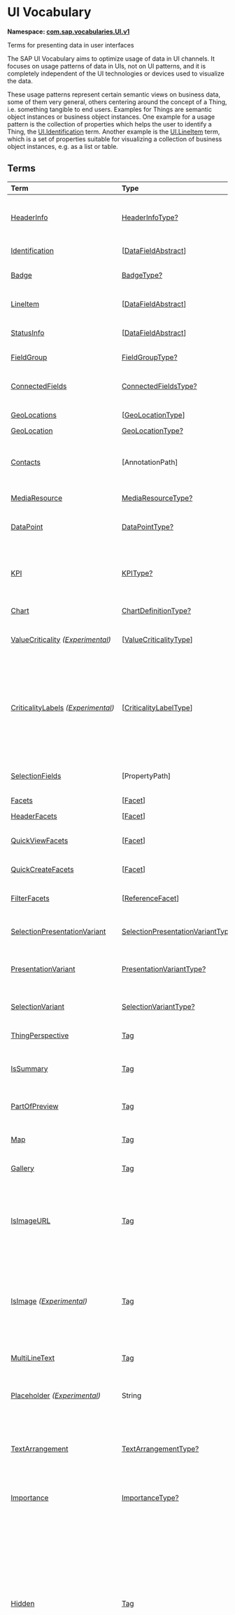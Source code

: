 # UI Vocabulary
**Namespace: [com.sap.vocabularies.UI.v1](UI.xml)**

Terms for presenting data in user interfaces

The SAP UI Vocabulary aims to optimize usage of data in UI channels.
It focuses on usage patterns of data in UIs, not on UI patterns, and it is completely independent of the
UI technologies or devices used to visualize the data.

These usage patterns represent certain semantic views on business data, some of them very general,
others centering around the concept of a Thing, i.e. something tangible to end users.
Examples for Things are semantic object instances or business object instances.
One example for a usage pattern is the collection of properties which helps the user to identify a Thing,
the [UI.Identification](#Identification) term.
Another example is the [UI.LineItem](#LineItem) term, which is a set of properties suitable for visualizing
a collection of business object instances, e.g. as a list or table.


## Terms

Term|Type|Description
:---|:---|:----------
[HeaderInfo](UI.xml#L58)|[HeaderInfoType?](#HeaderInfoType)|<a name="HeaderInfo"></a>Information for the header area of an entity representation. HeaderInfo is mandatory for main entity types of the model
[Identification](UI.xml#L105)|\[[DataFieldAbstract](#DataFieldAbstract)\]|<a name="Identification"></a>Collection of fields identifying the object
[Badge](UI.xml#L110)|[BadgeType?](#BadgeType)|<a name="Badge"></a>Information usually displayed in the form of a business card
[LineItem](UI.xml#L137)|\[[DataFieldAbstract](#DataFieldAbstract)\]|<a name="LineItem"></a>Collection of data fields for representation in a table or list
[StatusInfo](UI.xml#L142)|\[[DataFieldAbstract](#DataFieldAbstract)\]|<a name="StatusInfo"></a>Collection of data fields describing the status of an entity
[FieldGroup](UI.xml#L147)|[FieldGroupType?](#FieldGroupType)|<a name="FieldGroup"></a>Group of fields with an optional label
[ConnectedFields](UI.xml#L161)|[ConnectedFieldsType?](#ConnectedFieldsType)|<a name="ConnectedFields"></a>Group of semantically connected fields with a representation template and an optional label ([Example](UI.xml#L163))
[GeoLocations](UI.xml#L226)|\[[GeoLocationType](#GeoLocationType)\]|<a name="GeoLocations"></a>Collection of geographic locations
[GeoLocation](UI.xml#L230)|[GeoLocationType?](#GeoLocationType)|<a name="GeoLocation"></a>Geographic location
[Contacts](UI.xml#L250)|\[AnnotationPath\]|<a name="Contacts"></a>Collection of contacts<p>Each collection item MUST reference an annotation of a Communication.Contact</p>
[MediaResource](UI.xml#L261)|[MediaResourceType?](#MediaResourceType)|<a name="MediaResource"></a>Properties that describe a media resource
[DataPoint](UI.xml#L315)|[DataPointType?](#DataPointType)|<a name="DataPoint"></a>Visualization of a single point of data, typically a number; may also be textual, e.g. a status value
[KPI](UI.xml#L623)|[KPIType?](#KPIType)|<a name="KPI"></a>A Key Performance Indicator (KPI) bundles a SelectionVariant and a DataPoint, and provides details for progressive disclosure
[Chart](UI.xml#L669)|[ChartDefinitionType?](#ChartDefinitionType)|<a name="Chart"></a>Visualization of multiple data points
[ValueCriticality](UI.xml#L950) *([Experimental](Common.md#Experimental))*|\[[ValueCriticalityType](#ValueCriticalityType)\]|<a name="ValueCriticality"></a>Assign criticalities to primitive values. This information can be used for semantic coloring.
[CriticalityLabels](UI.xml#L963) *([Experimental](Common.md#Experimental))*|\[[CriticalityLabelType](#CriticalityLabelType)\]|<a name="CriticalityLabels"></a>Assign labels to criticalities. This information can be used for semantic coloring. When applied to a property, a label for a criticality must be provided, if more than one value of the annotated property has been assigned to the same criticality. There must be no more than one label per criticality.
[SelectionFields](UI.xml#L984)|\[PropertyPath\]|<a name="SelectionFields"></a>Properties that might be relevant for filtering a collection of entities of this type
[Facets](UI.xml#L992)|\[[Facet](#Facet)\]|<a name="Facets"></a>Collection of facets
[HeaderFacets](UI.xml#L996)|\[[Facet](#Facet)\]|<a name="HeaderFacets"></a>Facets for additional object header information
[QuickViewFacets](UI.xml#L1000)|\[[Facet](#Facet)\]|<a name="QuickViewFacets"></a>Facets that may be used for a quick overview of the object
[QuickCreateFacets](UI.xml#L1004)|\[[Facet](#Facet)\]|<a name="QuickCreateFacets"></a>Facets that may be used for a (quick) create of the object
[FilterFacets](UI.xml#L1008)|\[[ReferenceFacet](#ReferenceFacet)\]|<a name="FilterFacets"></a>Facets that reference UI.FieldGroup annotations to group filterable fields
[SelectionPresentationVariant](UI.xml#L1069)|[SelectionPresentationVariantType?](#SelectionPresentationVariantType)|<a name="SelectionPresentationVariant"></a>A SelectionPresentationVariant bundles a Selection Variant and a Presentation Variant
[PresentationVariant](UI.xml#L1093)|[PresentationVariantType?](#PresentationVariantType)|<a name="PresentationVariant"></a>Defines how the result of a queried collection of entities is shaped and how this result is displayed
[SelectionVariant](UI.xml#L1172)|[SelectionVariantType?](#SelectionVariantType)|<a name="SelectionVariant"></a>A SelectionVariant denotes a combination of parameters and filters to query the annotated entity set
[ThingPerspective](UI.xml#L1304)|[Tag](https://github.com/oasis-tcs/odata-vocabularies/blob/master/vocabularies/Org.OData.Core.V1.md#Tag)|<a name="ThingPerspective"></a>The annotated term is a Thing Perspective
[IsSummary](UI.xml#L1307)|[Tag](https://github.com/oasis-tcs/odata-vocabularies/blob/master/vocabularies/Org.OData.Core.V1.md#Tag)|<a name="IsSummary"></a>This Facet and all included Facets are the summary of the thing. At most one Facet of a thing can be tagged with this term
[PartOfPreview](UI.xml#L1311)|[Tag](https://github.com/oasis-tcs/odata-vocabularies/blob/master/vocabularies/Org.OData.Core.V1.md#Tag)|<a name="PartOfPreview"></a>This Facet and all included Facets are part of the Thing preview
[Map](UI.xml#L1315)|[Tag](https://github.com/oasis-tcs/odata-vocabularies/blob/master/vocabularies/Org.OData.Core.V1.md#Tag)|<a name="Map"></a>Target MUST reference a UI.GeoLocation, Communication.Address or a collection of these
[Gallery](UI.xml#L1319)|[Tag](https://github.com/oasis-tcs/odata-vocabularies/blob/master/vocabularies/Org.OData.Core.V1.md#Tag)|<a name="Gallery"></a>Target MUST reference a UI.MediaResource
[IsImageURL](UI.xml#L1324)|[Tag](https://github.com/oasis-tcs/odata-vocabularies/blob/master/vocabularies/Org.OData.Core.V1.md#Tag)|<a name="IsImageURL"></a>Properties and terms annotated with this term MUST contain a valid URL referencing an resource with a MIME type image<p>Can be annotated with:<ul><li>[IsNaturalPerson](Common.md#IsNaturalPerson)</li></ul></p>
[IsImage](UI.xml#L1334) *([Experimental](Common.md#Experimental))*|[Tag](https://github.com/oasis-tcs/odata-vocabularies/blob/master/vocabularies/Org.OData.Core.V1.md#Tag)|<a name="IsImage"></a>Properties annotated with this term MUST be a stream property annotated with a MIME type image<p>Can be annotated with:<ul><li>[IsNaturalPerson](Common.md#IsNaturalPerson)</li></ul></p>
[MultiLineText](UI.xml#L1345)|[Tag](https://github.com/oasis-tcs/odata-vocabularies/blob/master/vocabularies/Org.OData.Core.V1.md#Tag)|<a name="MultiLineText"></a>Properties annotated with this annotation should be rendered as multi-line text (e.g. text area)
[Placeholder](UI.xml#L1350) *([Experimental](Common.md#Experimental))*|String|<a name="Placeholder"></a>A short, human-readable text that gives a hint or an example to help the user with data entry
[TextArrangement](UI.xml#L1356)|[TextArrangementType?](#TextArrangementType)|<a name="TextArrangement"></a>Describes the arrangement of a code or ID value and its text<p>If used for a single property the Common.Text annotation is annotated</p>
[Importance](UI.xml#L1383)|[ImportanceType?](#ImportanceType)|<a name="Importance"></a>Expresses the importance of e.g. a DataField or an annotation
[Hidden](UI.xml#L1398)|[Tag](https://github.com/oasis-tcs/odata-vocabularies/blob/master/vocabularies/Org.OData.Core.V1.md#Tag)|<a name="Hidden"></a>Properties or facets (see UI.Facet) annotated with this term will not be rendered if the annotation evaluates to true.<p>Hidden properties usually carry technical information that is used for application control and is of no direct interest to end users. The annotation value may be an expression to dynamically hide or render the annotated feature. If a navigation property is annotated with `Hidden` true, all subsequent parts are hidden - independent of their own potential `Hidden` annotations.</p>
[CreateHidden](UI.xml#L1406)|[Tag](https://github.com/oasis-tcs/odata-vocabularies/blob/master/vocabularies/Org.OData.Core.V1.md#Tag)|<a name="CreateHidden"></a>EntitySets annotated with this term can control the visibility of the Create operation dynamically<p>The annotation value should be a path to another property from a related entity.</p>
[UpdateHidden](UI.xml#L1411)|[Tag](https://github.com/oasis-tcs/odata-vocabularies/blob/master/vocabularies/Org.OData.Core.V1.md#Tag)|<a name="UpdateHidden"></a>EntitySets annotated with this term can control the visibility of the Edit/Save operation dynamically<p>The annotation value should be a path to another property from the same or a related entity.</p>
[DeleteHidden](UI.xml#L1416)|[Tag](https://github.com/oasis-tcs/odata-vocabularies/blob/master/vocabularies/Org.OData.Core.V1.md#Tag)|<a name="DeleteHidden"></a>EntitySets annotated with this term can control the visibility of the Delete operation dynamically<p>The annotation value should be a path to another property from the same or a related entity.</p>
[HiddenFilter](UI.xml#L1421)|[Tag](https://github.com/oasis-tcs/odata-vocabularies/blob/master/vocabularies/Org.OData.Core.V1.md#Tag)|<a name="HiddenFilter"></a>Properties annotated with this term will not be rendered as filter criteria if the annotation evaluates to true.<p>Properties annotated with `HiddenFilter` are intended as parts of a `$filter` expression that cannot be directly influenced by end users. The properties will be rendered in all other places, e.g. table columns or form fields. This is in contrast to properties annotated with [Hidden](#Hidden) that are not rendered at all. If a navigation property is annotated with `HiddenFilter` true, all subsequent parts are hidden in filter - independent of their own potential `HiddenFilter` annotations.</p>
[DataFieldDefault](UI.xml#L1430)|[DataFieldAbstract?](#DataFieldAbstract)|<a name="DataFieldDefault"></a>Default representation of a property as a datafield, e.g. when the property is added as a table column or form field via personalization<p>Only concrete subtypes of [DataFieldAbstract](#DataFieldAbstract) can be used for a DataFieldDefault. For type [DataField](#DataField) and its subtypes the annotation target SHOULD be the same property that is referenced via a path expression in the `Value` of the datafield.</p>
[Criticality](UI.xml#L1605)|[CriticalityType?](#CriticalityType)|<a name="Criticality"></a>Service-calculated criticality, alternative to UI.CriticalityCalculation
[CriticalityCalculation](UI.xml#L1609)|[CriticalityCalculationType?](#CriticalityCalculationType)|<a name="CriticalityCalculation"></a>Parameters for client-calculated criticality, alternative to UI.Criticality
[Emphasized](UI.xml#L1613) *([Experimental](Common.md#Experimental))*|[Tag](https://github.com/oasis-tcs/odata-vocabularies/blob/master/vocabularies/Org.OData.Core.V1.md#Tag)|<a name="Emphasized"></a>Highlight something that is of special interest<p>The usage of a property or operation should be highlighted as it's of special interest for the end user</p>
[OrderBy](UI.xml#L1619) *([Experimental](Common.md#Experimental))*|PropertyPath?|<a name="OrderBy"></a>Sort by the referenced property instead of by the annotated property<p>Example: annotated property `SizeCode` has string values XS, S, M, L, XL, referenced property SizeOrder has numeric values -2, -1, 0, 1, 2. Numeric ordering by SizeOrder will be more understandable than lexicographic ordering by SizeCode.</p>
[ParameterDefaultValue](UI.xml#L1625) *([Experimental](Common.md#Experimental))*|PrimitiveType?|<a name="ParameterDefaultValue"></a>Define default values for action parameters<p>For unbound actions the default value can either be a constant expression, or a dynamic expression using absolute paths, e.g. singletons or function import results. Whereas for bound actions the bound entity and its properties and associated properties can be used as default values</p>
[RecommendationState](UI.xml#L1632)|[RecommendationStateType?](#RecommendationStateType)|<a name="RecommendationState"></a>Indicates whether a field contains or has a recommended value<p>Intelligent systems can help users by recommending input the user may "prefer".</p>
[RecommendationList](UI.xml#L1662)|[RecommendationListType?](#RecommendationListType)|<a name="RecommendationList"></a>Specifies how to get a list of recommended values for a property or parameter<p>Intelligent systems can help users by recommending input the user may "prefer".</p>
[ExcludeFromNavigationContext](UI.xml#L1694)|[Tag](https://github.com/oasis-tcs/odata-vocabularies/blob/master/vocabularies/Org.OData.Core.V1.md#Tag)|<a name="ExcludeFromNavigationContext"></a>The contents of this property must not be propagated to the app-to-app navigation context

## <a name="HeaderInfoType"></a>[HeaderInfoType](UI.xml#L62)


Property|Type|Description
:-------|:---|:----------
[TypeName](UI.xml#L63)|String|Name of the main entity type
[TypeNamePlural](UI.xml#L67)|String|Plural form of the name of the main entity type
[Title](UI.xml#L71)|[DataFieldAbstract?](#DataFieldAbstract)|Title, e.g. for overview pages<p>This can be a [DataField](#DataField) and any of its children, or a [DataFieldForAnnotation](#DataFieldForAnnotation) targeting [ConnectedFields](#ConnectedFields).</p>
[Description](UI.xml#L81)|[DataFieldAbstract?](#DataFieldAbstract)|Description, e.g. for overview pages<p>This can be a [DataField](#DataField) and any of its children, or a [DataFieldForAnnotation](#DataFieldForAnnotation) targeting [ConnectedFields](#ConnectedFields).</p>
[ImageUrl](UI.xml#L91)|URL?|Image URL for an instance of the entity type. If the property ImageUrl has a valid value, it can be used for the visualization of the instance. If it is not available or not valid the property TypeImageUrl can be used instead.
[TypeImageUrl](UI.xml#L95)|URL?|Image URL for the entity type
[Initials](UI.xml#L99) *([Experimental](Common.md#Experimental))*|String?|Latin letters to be used in case no ImageUrl or TypeImageUrl is present

## <a name="BadgeType"></a>[BadgeType](UI.xml#L114)


Property|Type|Description
:-------|:---|:----------
[HeadLine](UI.xml#L115)|[DataField](#DataField)|Headline
[Title](UI.xml#L118)|[DataField](#DataField)|Title
[ImageUrl](UI.xml#L121)|URL?|Image URL for an instance of the entity type. If the property ImageUrl has a valid value, it can be used for the visualization of the instance. If it is not available or not valid the property TypeImageUrl can be used instead.
[TypeImageUrl](UI.xml#L125)|URL?|Image URL for the entity type
[MainInfo](UI.xml#L129)|[DataField?](#DataField)|Main information on the business card
[SecondaryInfo](UI.xml#L132)|[DataField?](#DataField)|Additional information on the business card

## <a name="FieldGroupType"></a>[FieldGroupType](UI.xml#L151)


Property|Type|Description
:-------|:---|:----------
[Label](UI.xml#L152)|String?|Label for the field group
[Data](UI.xml#L156)|\[[DataFieldAbstract](#DataFieldAbstract)\]|Collection of data fields

## <a name="ConnectedFieldsType"></a>[ConnectedFieldsType](UI.xml#L188)
Group of semantically connected fields with a representation template and an optional label

Property|Type|Description
:-------|:---|:----------
[Label](UI.xml#L190)|String?|Label for the connected fields
[Template](UI.xml#L194)|String|Template for representing the connected fields<p>Template variables are identifiers enclosed in curly braces, e.g. `{MaterialName} - {MaterialClassName}`. The `Data` collection assigns values to the template variables.</p>
[Data](UI.xml#L199)|[Dictionary](https://github.com/oasis-tcs/odata-vocabularies/blob/master/vocabularies/Org.OData.Core.V1.md#Dictionary)|Dictionary of template variables<p>Each template variable used in `Template` must be assigned a value here. The value must be of type [DataFieldAbstract](#DataFieldAbstract)</p>

## <a name="GeoLocationType"></a>[GeoLocationType](UI.xml#L234)
Properties that define a geographic location

Property|Type|Description
:-------|:---|:----------
[Latitude](UI.xml#L236)|Double?|Geographic latitude
[Longitude](UI.xml#L239)|Double?|Geographic longitude
[Location](UI.xml#L242)|GeographyPoint?|A point in a round-earth coordinate system
[Address](UI.xml#L245)|[AddressType?](Communication.md#AddressType)|vCard-style address

## <a name="MediaResourceType"></a>[MediaResourceType](UI.xml#L265)


Property|Type|Description
:-------|:---|:----------
[Url](UI.xml#L266)|URL|URL of media resource
[ContentType](UI.xml#L270)|MediaType?|Content type, such as application/pdf, video/x-flv, image/jpeg
[ByteSize](UI.xml#L274)|Int64?|Resource size in bytes
[ChangedAt](UI.xml#L277)|DateTimeOffset?|Date of last change
[Thumbnail](UI.xml#L280)|[ImageType?](#ImageType)|Thumbnail image
[Title](UI.xml#L283)|[DataField](#DataField)|Resource title
[Description](UI.xml#L286)|[DataField?](#DataField)|Resource description

## <a name="ImageType"></a>[ImageType](UI.xml#L290)


Property|Type|Description
:-------|:---|:----------
[Url](UI.xml#L291)|URL|URL of image
[Width](UI.xml#L295)|String?|Width of image
[Height](UI.xml#L298)|String?|Height of image

## <a name="DataPointType"></a>[DataPointType](UI.xml#L319)


Property|Type|Description
:-------|:---|:----------
[Title](UI.xml#L320)|String?|Title of the data point
[Description](UI.xml#L324)|String?|Short description
[LongDescription](UI.xml#L328)|String?|Full description
[Value](UI.xml#L332)|PrimitiveType|Numeric value<p>The value is typically provided via a `Path` construct. The path MUST lead to a direct property of the same entity type or a property of a complex property (recursively) of that entity type, navigation segments are not allowed.<br/>It could be annotated with either `UoM.ISOCurrency` or `UoM.Unit`. Percentage values are annotated with `UoM.Unit = '%'`. A renderer should take an optional `Common.Text` annotation into consideration.</p>
[TargetValue](UI.xml#L344)|PrimitiveType?|Target value
[ForecastValue](UI.xml#L347)|PrimitiveType?|Forecast value
[MinimumValue](UI.xml#L350)|Decimal?|Minimum value (for output rendering)
[MaximumValue](UI.xml#L353)|Decimal?|Maximum value (for output rendering)
[ValueFormat](UI.xml#L356)|[NumberFormat?](#NumberFormat)|Number format
[Visualization](UI.xml#L359)|[VisualizationType?](#VisualizationType)|Preferred visualization
[SampleSize](UI.xml#L362)|PrimitiveType?|Sample size used for the determination of the data point; should contain just integer value as Edm.Byte, Edm.SByte, Edm.Intxx, and Edm.Decimal with scale 0.
[ReferencePeriod](UI.xml#L369)|[ReferencePeriod?](#ReferencePeriod)|Reference period
[Criticality](UI.xml#L372)|[CriticalityType?](#CriticalityType)|Service-calculated criticality, alternative to CriticalityCalculation
[CriticalityLabels](UI.xml#L375)|AnnotationPath?|Custom labels for the criticality legend. Annotation path MUST end in UI.CriticalityLabels
[CriticalityRepresentation](UI.xml#L383) *([Experimental](Common.md#Experimental))*|[CriticalityRepresentationType?](#CriticalityRepresentationType)|Decides if criticality is visualized in addition by means of an icon
[CriticalityCalculation](UI.xml#L387)|[CriticalityCalculationType?](#CriticalityCalculationType)|Parameters for client-calculated criticality, alternative to Criticality
[Trend](UI.xml#L390)|[TrendType?](#TrendType)|Service-calculated trend, alternative to TrendCalculation
[TrendCalculation](UI.xml#L393)|[TrendCalculationType?](#TrendCalculationType)|Parameters for client-calculated trend, alternative to Trend
[Responsible](UI.xml#L396)|[ContactType?](Communication.md#ContactType)|Contact person

## <a name="NumberFormat"></a>[NumberFormat](UI.xml#L401)
Describes how to visualise a number

Property|Type|Description
:-------|:---|:----------
[ScaleFactor](UI.xml#L403)|Decimal?|Display value in *ScaleFactor* units, e.g. 1000 for k (kilo), 1e6 for M (Mega)
[NumberOfFractionalDigits](UI.xml#L406)|Byte?|Number of fractional digits of the scaled value to be visualized

## <a name="VisualizationType"></a>[VisualizationType](UI.xml#L411)


Member|Value|Description
:-----|----:|:----------
[Number](UI.xml#L412)|0|Visualize as a number
[BulletChart](UI.xml#L415)|1|Visualize as bullet chart - requires TargetValue
[Progress](UI.xml#L418)|2|Visualize as progress indicator - requires TargetValue
[Rating](UI.xml#L421)|3|Visualize as partially or completely filled stars/hearts/... - requires TargetValue
[Donut](UI.xml#L424)|4|Visualize as donut, optionally with missing segment - requires TargetValue
[DeltaBulletChart](UI.xml#L427)|5|Visualize as delta bullet chart - requires TargetValue

## <a name="ReferencePeriod"></a>[ReferencePeriod](UI.xml#L432)
Reference period

Property|Type|Description
:-------|:---|:----------
[Description](UI.xml#L434)|String?|Short description of the reference period
[Start](UI.xml#L438)|DateTimeOffset?|Start of the reference period
[End](UI.xml#L441)|DateTimeOffset?|End of the reference period

## <a name="CriticalityType"></a>[CriticalityType](UI.xml#L446)
Criticality of a value or status, represented e.g. via semantic colors (https://experience.sap.com/fiori-design-web/foundation/colors/#semantic-colors)

Member|Value|Description
:-----|----:|:----------
[VeryNegative](UI.xml#L448) *([Experimental](Common.md#Experimental))*|-1|Very negative / dark-red status - risk - out of stock - late
[Neutral](UI.xml#L452)|0|Neutral / grey status - inactive - open - in progress
[Negative](UI.xml#L455)|1|Negative / red status - attention - overload - alert
[Critical](UI.xml#L458)|2|Critical / orange status - warning
[Positive](UI.xml#L461)|3|Positive / green status - completed - available - on track - acceptable
[VeryPositive](UI.xml#L464) *([Experimental](Common.md#Experimental))*|4|Very positive - above max stock - excess
[Information](UI.xml#L468) *([Experimental](Common.md#Experimental))*|5|Information - noticable - informative

## <a name="CriticalityCalculationType"></a>[CriticalityCalculationType](UI.xml#L474): [CriticalityThresholdsType](#CriticalityThresholdsType)
Describes how to calculate the criticality of a value depending on the improvement direction


The calculation is done by comparing a value to the threshold values relevant for the specified improvement direction.

The value to be compared is
  - Value - if ReferenceValue is not specified
  - Value sub ReferenceValue – if ReferenceValue is specified and IsRelativeDifference is not specified or specified as false
  - (Value sub ReferenceValue) divBy ReferenceValue – if ReferenceValue is specified and IsRelativeDifference is specified as true

For improvement direction `Target`, the criticality is calculated using both low and high threshold values. It will be
  - Positive if the value is greater than or equal to AcceptanceRangeLowValue and lower than or equal to AcceptanceRangeHighValue
  - Neutral if the value is greater than or equal to ToleranceRangeLowValue and lower than AcceptanceRangeLowValue OR greater than AcceptanceRangeHighValue and lower than or equal to ToleranceRangeHighValue
  - Critical if the value is greater than or equal to DeviationRangeLowValue and lower than ToleranceRangeLowValue OR greater than ToleranceRangeHighValue  and lower than or equal to DeviationRangeHighValue
  - Negative if the value is lower than DeviationRangeLowValue or greater than DeviationRangeHighValue

For improvement direction `Minimize`, the criticality is calculated using the high threshold values. It is
  - Positive if the value is lower than or equal to AcceptanceRangeHighValue
  - Neutral if the value is  greater than AcceptanceRangeHighValue and lower than or equal to ToleranceRangeHighValue
  - Critical if the value is greater than ToleranceRangeHighValue and lower than or equal to DeviationRangeHighValue
  - Negative if the value is greater than DeviationRangeHighValue

For improvement direction `Maximize`, the criticality is calculated using the low threshold values. It is
  - Positive if the value is greater than or equal to AcceptanceRangeLowValue
  - Neutral if the value is less than AcceptanceRangeLowValue and greater than or equal to ToleranceRangeLowValue
  - Critical if the value is lower than ToleranceRangeLowValue and greater than or equal to DeviationRangeLowValue
  - Negative if the value is lower than DeviationRangeLowValue

Thresholds are optional. For unassigned values, defaults are determined in this order:
  - For DeviationRange, an omitted LowValue translates into the smallest possible number (-INF), an omitted HighValue translates into the largest possible number (+INF)
  - For ToleranceRange, an omitted LowValue will be initialized with DeviationRangeLowValue, an omitted HighValue will be initialized with DeviationRangeHighValue
  - For AcceptanceRange, an omitted LowValue will be initialized with ToleranceRangeLowValue, an omitted HighValue will be initialized with ToleranceRangeHighValue
          

Property|Type|Description
:-------|:---|:----------
[*AcceptanceRangeLowValue*](UI.xml#L529)|PrimitiveType?|Lowest value that is considered positive
[*AcceptanceRangeHighValue*](UI.xml#L532)|PrimitiveType?|Highest value that is considered positive
[*ToleranceRangeLowValue*](UI.xml#L535)|PrimitiveType?|Lowest value that is considered neutral
[*ToleranceRangeHighValue*](UI.xml#L538)|PrimitiveType?|Highest value that is considered neutral
[*DeviationRangeLowValue*](UI.xml#L541)|PrimitiveType?|Lowest value that is considered critical
[*DeviationRangeHighValue*](UI.xml#L544)|PrimitiveType?|Highest value that is considered critical
[ReferenceValue](UI.xml#L509) *([Experimental](Common.md#Experimental))*|PrimitiveType?|Reference value for the calculation, e.g. number of sales for the last year
[IsRelativeDifference](UI.xml#L513) *([Experimental](Common.md#Experimental))*|Boolean|Calculate with a relative difference
[ImprovementDirection](UI.xml#L517)|[ImprovementDirectionType](#ImprovementDirectionType)|Describes in which direction the value improves
[ConstantThresholds](UI.xml#L520) *([Experimental](Common.md#Experimental))*|\[[LevelThresholdsType](#LevelThresholdsType)\]|List of thresholds depending on the aggregation level as a set of constant values<p>Constant thresholds shall only be used in order to refine constant values given for the data point overall (aggregation level with empty collection of property paths), but not if the thresholds are based on other measure elements.</p>

## <a name="CriticalityThresholdsType"></a>[CriticalityThresholdsType](UI.xml#L527)
Thresholds for calculating the criticality of a value

**Derived Types:**
- [CriticalityCalculationType](#CriticalityCalculationType)
- [LevelThresholdsType](#LevelThresholdsType)

Property|Type|Description
:-------|:---|:----------
[AcceptanceRangeLowValue](UI.xml#L529)|PrimitiveType?|Lowest value that is considered positive
[AcceptanceRangeHighValue](UI.xml#L532)|PrimitiveType?|Highest value that is considered positive
[ToleranceRangeLowValue](UI.xml#L535)|PrimitiveType?|Lowest value that is considered neutral
[ToleranceRangeHighValue](UI.xml#L538)|PrimitiveType?|Highest value that is considered neutral
[DeviationRangeLowValue](UI.xml#L541)|PrimitiveType?|Lowest value that is considered critical
[DeviationRangeHighValue](UI.xml#L544)|PrimitiveType?|Highest value that is considered critical

## <a name="ImprovementDirectionType"></a>[ImprovementDirectionType](UI.xml#L549)
Describes which direction of a value change is seen as an improvement

Member|Value|Description
:-----|----:|:----------
[Minimize](UI.xml#L551)|1|Lower is better
[Target](UI.xml#L554)|2|Closer to the target is better
[Maximize](UI.xml#L557)|3|Higher is better

## <a name="LevelThresholdsType"></a>[LevelThresholdsType](UI.xml#L562): [CriticalityThresholdsType](#CriticalityThresholdsType) *([Experimental](Common.md#Experimental))*
Thresholds for an aggregation level

Property|Type|Description
:-------|:---|:----------
[*AcceptanceRangeLowValue*](UI.xml#L529)|PrimitiveType?|Lowest value that is considered positive
[*AcceptanceRangeHighValue*](UI.xml#L532)|PrimitiveType?|Highest value that is considered positive
[*ToleranceRangeLowValue*](UI.xml#L535)|PrimitiveType?|Lowest value that is considered neutral
[*ToleranceRangeHighValue*](UI.xml#L538)|PrimitiveType?|Highest value that is considered neutral
[*DeviationRangeLowValue*](UI.xml#L541)|PrimitiveType?|Lowest value that is considered critical
[*DeviationRangeHighValue*](UI.xml#L544)|PrimitiveType?|Highest value that is considered critical
[AggregationLevel](UI.xml#L565)|\[PropertyPath\]|An unordered tuple of dimensions, i.e. properties which are intended to be used for grouping in aggregating requests. In analytical UIs, e.g. an analytical chart, the aggregation level typically corresponds to the visible dimensions.

## <a name="TrendType"></a>[TrendType](UI.xml#L570)
The trend of a value

Member|Value|Description
:-----|----:|:----------
[StrongUp](UI.xml#L572)|1|Value grows strongly
[Up](UI.xml#L575)|2|Value grows
[Sideways](UI.xml#L578)|3|Value does not significantly grow or shrink
[Down](UI.xml#L581)|4|Value shrinks
[StrongDown](UI.xml#L584)|5|Value shrinks strongly

## <a name="TrendCalculationType"></a>[TrendCalculationType](UI.xml#L589)
Describes how to calculate the trend of a value


By default, the calculation is done by comparing the difference between Value and ReferenceValue to the threshold values.
If IsRelativeDifference is set, the difference of Value and ReferenceValue is divided by ReferenceValue and the relative difference is compared.

The trend is
  - StrongUp if the difference is greater than or equal to StrongUpDifference
  - Up if the difference is less than StrongUpDifference and greater than or equal to UpDifference
  - Sideways if the difference  is less than UpDifference and greater than DownDifference
  - Down if the difference is greater than StrongDownDifference and lower than or equal to DownDifference
  - StrongDown if the difference is lower than or equal to StrongDownDifference

Property|Type|Description
:-------|:---|:----------
[ReferenceValue](UI.xml#L603)|PrimitiveType|Reference value for the calculation, e.g. number of sales for the last year
[IsRelativeDifference](UI.xml#L606)|Boolean|Calculate with a relative difference
[UpDifference](UI.xml#L609)|Decimal|Threshold for Up
[StrongUpDifference](UI.xml#L612)|Decimal|Threshold for StrongUp
[DownDifference](UI.xml#L615)|Decimal|Threshold for Down
[StrongDownDifference](UI.xml#L618)|Decimal|Threshold for StrongDown

## <a name="KPIType"></a>[KPIType](UI.xml#L629)


Property|Type|Description
:-------|:---|:----------
[ID](UI.xml#L630)|String?|Optional identifier to reference this instance from an external context
[ShortDescription](UI.xml#L635) *([Experimental](Common.md#Experimental))*|String?|Very short description
[SelectionVariant](UI.xml#L640)|[SelectionVariantType](#SelectionVariantType)|Selection variant, either specified inline or referencing another annotation via Path
[DataPoint](UI.xml#L643)|[DataPointType](#DataPointType)|Data point, either specified inline or referencing another annotation via Path
[AdditionalDataPoints](UI.xml#L646)|\[[DataPointType](#DataPointType)\]|Additional data points, either specified inline or referencing another annotation via Path<p>Additional data points are typically related to the main data point and provide complementing information or could be used for comparisons</p>
[Detail](UI.xml#L650)|[KPIDetailType?](#KPIDetailType)|Contains information about KPI details, especially drill-down presentations

## <a name="KPIDetailType"></a>[KPIDetailType](UI.xml#L654)


Property|Type|Description
:-------|:---|:----------
[DefaultPresentationVariant](UI.xml#L655)|[PresentationVariantType?](#PresentationVariantType)|Presentation variant, either specified inline or referencing another annotation via Path
[AlternativePresentationVariants](UI.xml#L658)|\[[PresentationVariantType](#PresentationVariantType)\]|A list of alternative presentation variants, either specified inline or referencing another annotation via Path
[SemanticObject](UI.xml#L661)|String?|Name of the Semantic Object. If not specified, use Semantic Object annotated at the property referenced in KPI/DataPoint/Value
[Action](UI.xml#L664)|String?|Name of the Action on the Semantic Object. If not specified, let user choose which of the available actions to trigger.

## <a name="ChartDefinitionType"></a>[ChartDefinitionType](UI.xml#L673)


Property|Type|Description
:-------|:---|:----------
[Title](UI.xml#L674)|String?|Title of the chart
[Description](UI.xml#L678)|String?|Short description
[ChartType](UI.xml#L682)|[ChartType](#ChartType)|Chart type
[AxisScaling](UI.xml#L685)|[ChartAxisScalingType?](#ChartAxisScalingType)|Describes the scale of the chart value axes
[DataPoint](UI.xml#L688)|\[[ChartDataPointValue](#ChartDataPointValue)\]|An ordered collection of values that a chart uses to represent an instance of this entity type as one data point<p>For example, a data point consisting of five values may appear as one circle in a bubble chart, with the five values respectively determining the x and y coordinates of its center, its radius, color and texture.</p>
[Measures](UI.xml#L695) *(Deprecated)*|\[PropertyPath\]|Deprecated in favor of `UI.ChartDefinitionType/DataPoint`. For compatibility, the deprecated value can be computed (in Javascript) as `ChartDefinitionType.Measures = ChartDefinitionType.DataPoint.filter(dp => dp.Measure).map(dp => ({$PropertyPath: dp.Value.$Path}))`
[MeasureAttributes](UI.xml#L708) *(Deprecated)*|\[[ChartMeasureAttributeType](#ChartMeasureAttributeType)\]|Deprecated in favor of `UI.ChartDefinitionType/DataPoint`. For compatibility, the deprecated value can be computed (in Javascript) as `ChartDefinitionType.MeasureAttributes = ChartDefinitionType.DataPoint.filter(dp => dp.Measure).map(dp => Object.assign({Measure: {$PropertyPath: dp.Value.$Path}}, dp.Measure))`
[Dimensions](UI.xml#L723) *(Deprecated)*|\[PropertyPath\]|Deprecated in favor of `UI.ChartDefinitionType/DataPoint`. For compatibility, the deprecated value can be computed (in Javascript) as `ChartDefinitionType.Dimensions = ChartDefinitionType.DataPoint.filter(dp => dp.Dimension).map(dp => ({$PropertyPath: dp.Value.$Path}))`
[DimensionAttributes](UI.xml#L736) *(Deprecated)*|\[[ChartDimensionAttributeType](#ChartDimensionAttributeType)\]|Deprecated in favor of `UI.ChartDefinitionType/DataPoint`. For compatibility, the deprecated value can be computed (in Javascript) as `ChartDefinitionType.DimensionAttributes = ChartDefinitionType.DataPoint.filter(dp => dp.Dimension).map(dp => Object.assign({Dimension: {$PropertyPath: dp.Value.$Path}}, dp.Dimension))`
[Actions](UI.xml#L751)|\[[DataFieldForActionAbstract](#DataFieldForActionAbstract)\]|Available actions

## <a name="ChartType"></a>[ChartType](UI.xml#L756)


Member|Value|Description
:-----|----:|:----------
[Column](UI.xml#L757)|0|
[ColumnStacked](UI.xml#L758)|1|
[ColumnDual](UI.xml#L759)|2|
[ColumnStackedDual](UI.xml#L760)|3|
[ColumnStacked100](UI.xml#L761)|4|
[ColumnStackedDual100](UI.xml#L762)|5|
[Bar](UI.xml#L763)|6|
[BarStacked](UI.xml#L764)|7|
[BarDual](UI.xml#L765)|8|
[BarStackedDual](UI.xml#L766)|9|
[BarStacked100](UI.xml#L767)|10|
[BarStackedDual100](UI.xml#L768)|11|
[Area](UI.xml#L769)|12|
[AreaStacked](UI.xml#L770)|13|
[AreaStacked100](UI.xml#L771)|14|
[HorizontalArea](UI.xml#L772)|15|
[HorizontalAreaStacked](UI.xml#L773)|16|
[HorizontalAreaStacked100](UI.xml#L774)|17|
[Line](UI.xml#L775)|18|
[LineDual](UI.xml#L776)|19|
[Combination](UI.xml#L777)|20|
[CombinationStacked](UI.xml#L778)|21|
[CombinationDual](UI.xml#L779)|22|
[CombinationStackedDual](UI.xml#L780)|23|
[HorizontalCombinationStacked](UI.xml#L781)|24|
[Pie](UI.xml#L782)|25|
[Donut](UI.xml#L783)|26|
[Scatter](UI.xml#L784)|27|
[Bubble](UI.xml#L785)|28|
[Radar](UI.xml#L786)|29|
[HeatMap](UI.xml#L787)|30|
[TreeMap](UI.xml#L788)|31|
[Waterfall](UI.xml#L789)|32|
[Bullet](UI.xml#L790)|33|
[VerticalBullet](UI.xml#L791)|34|
[HorizontalWaterfall](UI.xml#L792)|35|
[HorizontalCombinationDual](UI.xml#L793)|36|
[HorizontalCombinationStackedDual](UI.xml#L794)|37|
[Donut100](UI.xml#L795) *([Experimental](Common.md#Experimental))*|38|

## <a name="ChartAxisScalingType"></a>[ChartAxisScalingType](UI.xml#L801)


Property|Type|Description
:-------|:---|:----------
[ScaleBehavior](UI.xml#L802)|[ChartAxisScaleBehaviorType](#ChartAxisScaleBehaviorType)|Scale is fixed or adapts automatically to rendered values
[AutoScaleBehavior](UI.xml#L805)|[ChartAxisAutoScaleBehaviorType?](#ChartAxisAutoScaleBehaviorType)|Settings for automatic scaling
[FixedScaleMultipleStackedMeasuresBoundaryValues](UI.xml#L808)|[FixedScaleMultipleStackedMeasuresBoundaryValuesType?](#FixedScaleMultipleStackedMeasuresBoundaryValuesType)|Boundary values for fixed scaling of a stacking chart type with multiple measures

## <a name="ChartAxisScaleBehaviorType"></a>[ChartAxisScaleBehaviorType](UI.xml#L813)


Member|Value|Description
:-----|----:|:----------
[AutoScale](UI.xml#L814)|0|Value axes scale automatically
[FixedScale](UI.xml#L817)|1|Fixed minimum and maximum values are applied, which are derived from the @UI.MeasureAttributes.DataPoint/MinimumValue and .../MaximumValue annotation by default. For stacking chart types with multiple measures, they are taken from ChartAxisScalingType/FixedScaleMultipleStackedMeasuresBoundaryValues.

## <a name="ChartAxisAutoScaleBehaviorType"></a>[ChartAxisAutoScaleBehaviorType](UI.xml#L826)


Property|Type|Description
:-------|:---|:----------
[ZeroAlwaysVisible](UI.xml#L827)|Boolean|Forces the value axis to always display the zero value
[DataScope](UI.xml#L830)|[ChartAxisAutoScaleDataScopeType](#ChartAxisAutoScaleDataScopeType)|Determines the automatic scaling

## <a name="ChartAxisAutoScaleDataScopeType"></a>[ChartAxisAutoScaleDataScopeType](UI.xml#L835)


Member|Value|Description
:-----|----:|:----------
[DataSet](UI.xml#L836)|0|Minimum and maximum axes values are determined from the entire data set
[VisibleData](UI.xml#L839)|1|Minimum and maximum axes values are determined from the currently visible data. Scrolling will change the scale.

## <a name="FixedScaleMultipleStackedMeasuresBoundaryValuesType"></a>[FixedScaleMultipleStackedMeasuresBoundaryValuesType](UI.xml#L844)


Property|Type|Description
:-------|:---|:----------
[MinimumValue](UI.xml#L845)|Decimal|Minimum value on value axes
[MaximumValue](UI.xml#L848)|Decimal|Maximum value on value axes

## <a name="ChartDataPointValue"></a>[ChartDataPointValue](UI.xml#L853)


Property|Type|Description
:-------|:---|:----------
[Value](UI.xml#L854)|PrimitiveType?|
[Dimension](UI.xml#L855)|[ChartDimensionAttributeType?](#ChartDimensionAttributeType)|Additional attributes for a value that specifies a dimension<p>A dimension is a non-numeric value that can, e.g., be represented by the texture or the label of a circle in a bubble chart.<br/> [`Dimension/Dimension`](#ChartDimensionAttributeType) is ignored. This property is null if the value does not specify a dimension.</p>
[Measure](UI.xml#L864)|[ChartMeasureAttributeType?](#ChartMeasureAttributeType)|Additional attributes for a value that specifies a measure<p>A measure is a numeric value that can, e.g., be represented as the radius of a circle in a bubble chart.<br/> [`Measure/Measure`](#ChartMeasureAttributeType) is ignored. This property is null if the value does not specify a measure.</p>

## <a name="ChartDimensionAttributeType"></a>[ChartDimensionAttributeType](UI.xml#L875)


Property|Type|Description
:-------|:---|:----------
[Dimension](UI.xml#L876) *(Deprecated)*|PropertyPath?|Ignored by [`UI.ChartDataPointValue/Dimension`](#ChartDataPointValue)
[Role](UI.xml#L886)|[ChartDimensionRoleType?](#ChartDimensionRoleType)|
[HierarchyLevel](UI.xml#L887) *([Experimental](Common.md#Experimental))*|Int32?|For a dimension with a hierarchy, members are selected from this level. The root node of the hierarchy is at level 0.
[ValuesForSequentialColorLevels](UI.xml#L891) *([Experimental](Common.md#Experimental))*|\[String\]|All values in this collection should be assigned to levels of the same color.
[EmphasizedValues](UI.xml#L895) *([Experimental](Common.md#Experimental))*|\[String\]|All values in this collection should be emphasized.
[EmphasisLabels](UI.xml#L899) *([Experimental](Common.md#Experimental))*|[EmphasisLabelType?](#EmphasisLabelType)|Assign a label to values with an emphasized representation. This is required, if more than one emphasized value has been specified.

## <a name="ChartMeasureAttributeType"></a>[ChartMeasureAttributeType](UI.xml#L905)


Property|Type|Description
:-------|:---|:----------
[Measure](UI.xml#L906) *(Deprecated)*|PropertyPath?|Ignored by [`UI.ChartDataPointValue/Measure`](#ChartDataPointValue)
[Role](UI.xml#L916)|[ChartMeasureRoleType?](#ChartMeasureRoleType)|
[DataPoint](UI.xml#L917)|AnnotationPath?|Annotation path MUST end in @UI.DataPoint and the data point's Value MUST be the same property as in Measure
[UseSequentialColorLevels](UI.xml#L925) *([Experimental](Common.md#Experimental))*|Boolean|All measures for which this setting is true should be assigned to levels of the same color.

## <a name="ChartDimensionRoleType"></a>[ChartDimensionRoleType](UI.xml#L931)


Member|Value|Description
:-----|----:|:----------
[Category](UI.xml#L932)|0|
[Series](UI.xml#L933)|1|
[Category2](UI.xml#L934)|2|

## <a name="ChartMeasureRoleType"></a>[ChartMeasureRoleType](UI.xml#L937)


Member|Value|Description
:-----|----:|:----------
[Axis1](UI.xml#L938)|0|
[Axis2](UI.xml#L939)|1|
[Axis3](UI.xml#L940)|2|

## <a name="EmphasisLabelType"></a>[EmphasisLabelType](UI.xml#L943) *([Experimental](Common.md#Experimental))*
Assigns a label to the set of emphasized values and optionally also for non-emphasized values. This information can be used for semantic coloring.

Property|Type|Description
:-------|:---|:----------
[EmphasizedValuesLabel](UI.xml#L946)|String|
[NonEmphasizedValuesLabel](UI.xml#L947)|String?|

## <a name="ValueCriticalityType"></a>[ValueCriticalityType](UI.xml#L954) *([Experimental](Common.md#Experimental))*
Assigns a fixed criticality to a primitive value. This information can be used for semantic coloring.

Property|Type|Description
:-------|:---|:----------
[Value](UI.xml#L957)|PrimitiveType?|MUST be a fixed value of primitive type
[Criticality](UI.xml#L960)|[CriticalityType?](#CriticalityType)|

## <a name="CriticalityLabelType"></a>[CriticalityLabelType](UI.xml#L974) *([Experimental](Common.md#Experimental))*
Assigns a label to a criticality. This information can be used for semantic coloring.

Property|Type|Description
:-------|:---|:----------
[Criticality](UI.xml#L977)|[CriticalityType](#CriticalityType)|
[Label](UI.xml#L978)|String|Criticality label

## <a name="Facet"></a>[*Facet*](UI.xml#L1012)
Abstract base type for facets

**Derived Types:**
- [CollectionFacet](#CollectionFacet)
- [ReferenceFacet](#ReferenceFacet)
- [ReferenceURLFacet](#ReferenceURLFacet)

Property|Type|Description
:-------|:---|:----------
[Label](UI.xml#L1014)|String?|Facet label
[ID](UI.xml#L1018)|String?|Unique identifier of a facet. ID should be stable, as long as the perceived semantics of the facet is unchanged.

## <a name="CollectionFacet"></a>[CollectionFacet](UI.xml#L1022): [Facet](#Facet)
Collection of facets

Property|Type|Description
:-------|:---|:----------
[*Label*](UI.xml#L1014)|String?|Facet label
[*ID*](UI.xml#L1018)|String?|Unique identifier of a facet. ID should be stable, as long as the perceived semantics of the facet is unchanged.
[Facets](UI.xml#L1024)|\[[Facet](#Facet)\]|Nested facets. An empty collection may be used as a placeholder for content added via extension points.

## <a name="ReferenceFacet"></a>[ReferenceFacet](UI.xml#L1028): [Facet](#Facet)
Facet that refers to a thing perspective, e.g. LineItem

Property|Type|Description
:-------|:---|:----------
[*Label*](UI.xml#L1014)|String?|Facet label
[*ID*](UI.xml#L1018)|String?|Unique identifier of a facet. ID should be stable, as long as the perceived semantics of the facet is unchanged.
[Target](UI.xml#L1030)|AnnotationPath|Referenced information: Communication.Contact, Communication.Address, or a term that is tagged with UI.ThingPerspective, e.g. UI.StatusInfo, UI.LineItem, UI.Identification, UI.FieldGroup, UI.Badge

## <a name="ReferenceURLFacet"></a>[ReferenceURLFacet](UI.xml#L1056): [Facet](#Facet)
Facet that refers to a URL

Property|Type|Description
:-------|:---|:----------
[*Label*](UI.xml#L1014)|String?|Facet label
[*ID*](UI.xml#L1018)|String?|Unique identifier of a facet. ID should be stable, as long as the perceived semantics of the facet is unchanged.
[Url](UI.xml#L1058)|URL|URL of referenced information
[UrlContentType](UI.xml#L1062)|MediaType?|Media type of referenced information

## <a name="SelectionPresentationVariantType"></a>[SelectionPresentationVariantType](UI.xml#L1075)


Property|Type|Description
:-------|:---|:----------
[ID](UI.xml#L1076)|String?|Optional identifier to reference this variant from an external context
[Text](UI.xml#L1081)|String?|Name of the bundling variant
[SelectionVariant](UI.xml#L1085)|[SelectionVariantType](#SelectionVariantType)|Selection variant, either specified inline or referencing another annotation via Path
[PresentationVariant](UI.xml#L1088)|[PresentationVariantType](#PresentationVariantType)|Presentation variant, either specified inline or referencing another annotation via Path

## <a name="PresentationVariantType"></a>[PresentationVariantType](UI.xml#L1099)


Property|Type|Description
:-------|:---|:----------
[ID](UI.xml#L1100)|String?|Optional identifier to reference this variant from an external context
[Text](UI.xml#L1103)|String?|Name of the presentation variant
[MaxItems](UI.xml#L1107)|Int32?|Maximum number of items that should be included in the result
[SortOrder](UI.xml#L1110)|\[[SortOrderType](Common.md#SortOrderType)\]|Collection can be provided inline or as a reference to a Common.SortOrder annotation via Path
[GroupBy](UI.xml#L1113)|\[PropertyPath\]|Sequence of groupable properties p1, p2, ... defining how the result is composed of instances representing groups, one for each combination of value properties in the queried collection. The sequence specifies a certain level of aggregation for the queried collection, and every group instance will provide aggregated values for properties that are aggregatable. Moreover, the series of sub-sequences (p1), (p1, p2), ... forms a leveled hierarchy, which may become relevant in combination with `InitialExpansionLevel`.
[TotalBy](UI.xml#L1122)|\[PropertyPath\]|Sub-sequence q1, q2, ... of properties p1, p2, ... specified in GroupBy. With this, additional levels of aggregation are requested in addition to the most granular level defined by GroupBy: Every element in the series of sub-sequences (q1), (q1, q2), ... introduces an additional aggregation level included in the result.
[Total](UI.xml#L1129)|\[PropertyPath\]|Aggregatable properties for which aggregated values should be provided for the additional aggregation levels specified in TotalBy.
[IncludeGrandTotal](UI.xml#L1134)|Boolean|Result should include a grand total for the properties specified in Total
[InitialExpansionLevel](UI.xml#L1137)|Int32|Level up to which the hierarchy defined for the queried collection should be expanded initially. The hierarchy may be implicitly imposed by the sequence of the GroupBy, or by an explicit hierarchy annotation.
[Visualizations](UI.xml#L1143)|\[AnnotationPath\]|Lists available visualization types. Currently supported types are `UI.LineItem`, `UI.Chart`, and `UI.DataPoint`. For each type, no more than a single annotation is meaningful. Multiple instances of the same visualization type shall be modeled with different presentation variants. A reference to `UI.Lineitem` should always be part of the collection (least common denominator for renderers). The first entry of the collection is the default visualization.
[RequestAtLeast](UI.xml#L1160)|\[PropertyPath\]|Properties that should always be included in the result of the queried collection
[SelectionFields](UI.xml#L1163) *([Experimental](Common.md#Experimental))*|\[PropertyPath\]|Properties that should be presented for filtering a collection of entities. Can be provided inline or as a reference to a `UI.SelectionFields` annotation via Path.

## <a name="SelectionVariantType"></a>[SelectionVariantType](UI.xml#L1177)


Property|Type|Description
:-------|:---|:----------
[ID](UI.xml#L1178)|String?|May contain identifier to reference this instance from an external context
[Text](UI.xml#L1183)|String?|Name of the selection variant
[Parameters](UI.xml#L1187)|\[[ParameterAbstract](#ParameterAbstract)\]|Parameters of the selection variant
[FilterExpression](UI.xml#L1190)|String?|Filter string for query part of URL, without `$filter=`
[SelectOptions](UI.xml#L1195)|\[[SelectOptionType](#SelectOptionType)\]|ABAP Select Options Pattern

## <a name="ParameterAbstract"></a>[*ParameterAbstract*](UI.xml#L1202)
Key property of a parameter entity type

**Derived Types:**
- [Parameter](#Parameter)
- [IntervalParameter](#IntervalParameter)

## <a name="Parameter"></a>[Parameter](UI.xml#L1205): [ParameterAbstract](#ParameterAbstract)
Single-valued parameter

Property|Type|Description
:-------|:---|:----------
[PropertyName](UI.xml#L1207)|PropertyPath|Path to a key property of a parameter entity type
[PropertyValue](UI.xml#L1210)|PrimitiveType|Value for the key property

## <a name="IntervalParameter"></a>[IntervalParameter](UI.xml#L1214): [ParameterAbstract](#ParameterAbstract)
Interval parameter formed with a 'from' and a 'to' property

Property|Type|Description
:-------|:---|:----------
[PropertyNameFrom](UI.xml#L1216)|PropertyPath|Path to the 'from' property of a parameter entity type
[PropertyValueFrom](UI.xml#L1219)|PrimitiveType|Value for the 'from' property
[PropertyNameTo](UI.xml#L1222)|PropertyPath|Path to the 'to' property of a parameter entity type
[PropertyValueTo](UI.xml#L1225)|PrimitiveType|Value for the 'to' property

## <a name="SelectOptionType"></a>[SelectOptionType](UI.xml#L1230)
List of value ranges for a single property

Property|Type|Description
:-------|:---|:----------
[PropertyName](UI.xml#L1232)|PropertyPath|Path to the property
[Ranges](UI.xml#L1235)|\[[SelectionRangeType](#SelectionRangeType)\]|List of value ranges

## <a name="SelectionRangeType"></a>[SelectionRangeType](UI.xml#L1240)
Value range. If the range option only requires a single value, the value must be in the property Low

Property|Type|Description
:-------|:---|:----------
[Sign](UI.xml#L1244)|[SelectionRangeSignType](#SelectionRangeSignType)|Include or exclude values
[Option](UI.xml#L1247)|[SelectionRangeOptionType](#SelectionRangeOptionType)|Comparison operator
[Low](UI.xml#L1250)|PrimitiveType|Single value or lower interval boundary
[High](UI.xml#L1253)|PrimitiveType?|Upper interval boundary

## <a name="SelectionRangeSignType"></a>[SelectionRangeSignType](UI.xml#L1258)


Member|Value|Description
:-----|----:|:----------
[I](UI.xml#L1259)|0|Inclusive
[E](UI.xml#L1262)|1|Exclusive

## <a name="SelectionRangeOptionType"></a>[SelectionRangeOptionType](UI.xml#L1267)
Comparison operator

Member|Value|Description
:-----|----:|:----------
[EQ](UI.xml#L1269)|0|Equal to
[BT](UI.xml#L1272)|1|Between
[CP](UI.xml#L1275)|2|Contains pattern
[LE](UI.xml#L1278)|3|Less than or equal to
[GE](UI.xml#L1281)|4|Greater than or equal to
[NE](UI.xml#L1284)|5|Not equal to
[NB](UI.xml#L1287)|6|Not between
[NP](UI.xml#L1290)|7|Does not contain pattern
[GT](UI.xml#L1293)|8|Greater than
[LT](UI.xml#L1296)|9|Less than

## <a name="TextArrangementType"></a>[TextArrangementType](UI.xml#L1360)


Member|Value|Description
:-----|----:|:----------
[TextFirst](UI.xml#L1361)|0|Text is first, followed by the code/ID (e.g. in parentheses)
[TextLast](UI.xml#L1364)|1|Code/ID is first, followed by the text (e.g. separated by a dash)
[TextSeparate](UI.xml#L1367)|2|Code/ID and text are represented separately (code/ID will be shown and text can be visualized in a separate place)
[TextOnly](UI.xml#L1370)|3|Only text is represented, code/ID is hidden (e.g. for UUIDs)

## <a name="ImportanceType"></a>[ImportanceType](UI.xml#L1386)


Member|Value|Description
:-----|----:|:----------
[High](UI.xml#L1387)|0|High importance
[Medium](UI.xml#L1390)|1|Medium importance
[Low](UI.xml#L1393)|2|Low importance

## <a name="DataFieldAbstract"></a>[*DataFieldAbstract*](UI.xml#L1435)
Elementary building block that represents a piece of data and/or allows triggering an action

By using the applicable terms UI.Hidden, UI.Importance or HTML5.CssDefaults, the visibility, the importance and
          and the default css settings (as the width) of the data field can be influenced. 

**Derived Types:**
- [DataFieldForAnnotation](#DataFieldForAnnotation)
- *[DataFieldForActionAbstract](#DataFieldForActionAbstract)*
  - [DataFieldForAction](#DataFieldForAction)
  - [DataFieldForIntentBasedNavigation](#DataFieldForIntentBasedNavigation)
- [DataField](#DataField)
  - [DataFieldWithAction](#DataFieldWithAction)
  - [DataFieldWithIntentBasedNavigation](#DataFieldWithIntentBasedNavigation)
  - [DataFieldWithNavigationPath](#DataFieldWithNavigationPath)
  - [DataFieldWithUrl](#DataFieldWithUrl)

Property|Type|Description
:-------|:---|:----------
[Label](UI.xml#L1448)|String?|A short, human-readable text suitable for labels and captions in UIs
[Criticality](UI.xml#L1452)|[CriticalityType?](#CriticalityType)|Criticality of the data field value
[CriticalityRepresentation](UI.xml#L1455)|[CriticalityRepresentationType?](#CriticalityRepresentationType)|Decides if criticality is visualized in addition by means of an icon
[IconUrl](UI.xml#L1458)|URL?|Optional icon

**Applicable Annotation Terms:**

- [Hidden](#Hidden)
- [Importance](#Importance)
- [CssDefaults](HTML5.md#CssDefaults)

## <a name="CriticalityRepresentationType"></a>[CriticalityRepresentationType](UI.xml#L1464)


Member|Value|Description
:-----|----:|:----------
[WithIcon](UI.xml#L1465)|0|Criticality is represented with an icon
[WithoutIcon](UI.xml#L1468)|1|Criticality is represented without icon, e.g. only via text color
[OnlyIcon](UI.xml#L1471) *([Experimental](Common.md#Experimental))*|2|Criticality is represented only by using an icon

## <a name="DataFieldForAnnotation"></a>[DataFieldForAnnotation](UI.xml#L1477): [DataFieldAbstract](#DataFieldAbstract)
A structured piece of data described by an annotation

Property|Type|Description
:-------|:---|:----------
[*Label*](UI.xml#L1448)|String?|A short, human-readable text suitable for labels and captions in UIs
[*Criticality*](UI.xml#L1452)|[CriticalityType?](#CriticalityType)|Criticality of the data field value
[*CriticalityRepresentation*](UI.xml#L1455)|[CriticalityRepresentationType?](#CriticalityRepresentationType)|Decides if criticality is visualized in addition by means of an icon
[*IconUrl*](UI.xml#L1458)|URL?|Optional icon
[Target](UI.xml#L1479)|AnnotationPath|Target MUST reference an annotation of terms Communication.Contact, Communication.Address, UI.DataPoint, UI.Chart, UI.FieldGroup, or UI.ConnectedFields

**Applicable Annotation Terms:**

- [Hidden](#Hidden)
- [Importance](#Importance)
- [CssDefaults](HTML5.md#CssDefaults)

## <a name="DataFieldForActionAbstract"></a>[*DataFieldForActionAbstract*](UI.xml#L1494): [DataFieldAbstract](#DataFieldAbstract)
Triggers an action

**Derived Types:**
- [DataFieldForAction](#DataFieldForAction)
- [DataFieldForIntentBasedNavigation](#DataFieldForIntentBasedNavigation)

Property|Type|Description
:-------|:---|:----------
[*Label*](UI.xml#L1448)|String?|A short, human-readable text suitable for labels and captions in UIs
[*Criticality*](UI.xml#L1452)|[CriticalityType?](#CriticalityType)|Criticality of the data field value
[*CriticalityRepresentation*](UI.xml#L1455)|[CriticalityRepresentationType?](#CriticalityRepresentationType)|Decides if criticality is visualized in addition by means of an icon
[*IconUrl*](UI.xml#L1458)|URL?|Optional icon
[Inline](UI.xml#L1496)|Boolean|Action should be placed close to (or even inside) the visualized term
[Determining](UI.xml#L1499)|Boolean|Determines whether the action completes a process step (e.g. approve, reject).

**Applicable Annotation Terms:**

- [Hidden](#Hidden)
- [Importance](#Importance)
- [CssDefaults](HTML5.md#CssDefaults)

## <a name="DataFieldForAction"></a>[DataFieldForAction](UI.xml#L1504): [DataFieldForActionAbstract](#DataFieldForActionAbstract)
Triggers an OData action

The action is NOT tied to a data value (in contrast to [DataFieldWithAction](#DataFieldWithAction)).

Property|Type|Description
:-------|:---|:----------
[*Label*](UI.xml#L1448)|String?|A short, human-readable text suitable for labels and captions in UIs
[*Criticality*](UI.xml#L1452)|[CriticalityType?](#CriticalityType)|Criticality of the data field value
[*CriticalityRepresentation*](UI.xml#L1455)|[CriticalityRepresentationType?](#CriticalityRepresentationType)|Decides if criticality is visualized in addition by means of an icon
[*IconUrl*](UI.xml#L1458)|URL?|Optional icon
[*Inline*](UI.xml#L1496)|Boolean|Action should be placed close to (or even inside) the visualized term
[*Determining*](UI.xml#L1499)|Boolean|Determines whether the action completes a process step (e.g. approve, reject).
[Action](UI.xml#L1507)|[ActionOverload](Common.md#ActionOverload)|Qualified name of an Action, Function, ActionImport or FunctionImport in scope
[InvocationGrouping](UI.xml#L1510)|[OperationGroupingType?](#OperationGroupingType)|Expresses how invocations of this action on multiple instances should be grouped

**Applicable Annotation Terms:**

- [Hidden](#Hidden)
- [Importance](#Importance)
- [CssDefaults](HTML5.md#CssDefaults)

## <a name="OperationGroupingType"></a>[OperationGroupingType](UI.xml#L1514)


Member|Value|Description
:-----|----:|:----------
[Isolated](UI.xml#L1515)|0|Invoke each action in isolation from other actions
[ChangeSet](UI.xml#L1518)|1|Group all actions into a single change set

## <a name="DataFieldForIntentBasedNavigation"></a>[DataFieldForIntentBasedNavigation](UI.xml#L1523): [DataFieldForActionAbstract](#DataFieldForActionAbstract)
Triggers intent-based UI navigation

The navigation intent is is expressed as a Semantic Object and optionally an Action on that object.

It is NOT tied to a data value (in contrast to [DataFieldWithIntentBasedNavigation](#DataFieldWithIntentBasedNavigation))."

Property|Type|Description
:-------|:---|:----------
[*Label*](UI.xml#L1448)|String?|A short, human-readable text suitable for labels and captions in UIs
[*Criticality*](UI.xml#L1452)|[CriticalityType?](#CriticalityType)|Criticality of the data field value
[*CriticalityRepresentation*](UI.xml#L1455)|[CriticalityRepresentationType?](#CriticalityRepresentationType)|Decides if criticality is visualized in addition by means of an icon
[*IconUrl*](UI.xml#L1458)|URL?|Optional icon
[*Inline*](UI.xml#L1496)|Boolean|Action should be placed close to (or even inside) the visualized term
[*Determining*](UI.xml#L1499)|Boolean|Determines whether the action completes a process step (e.g. approve, reject).
[SemanticObject](UI.xml#L1530)|String|Name of the Semantic Object
[Action](UI.xml#L1533)|String?|Name of the Action on the Semantic Object. If not specified, let user choose which of the available actions to trigger.
[NavigationAvailable](UI.xml#L1536)|Boolean|The navigation intent is for that user with the selected context and parameters available
[RequiresContext](UI.xml#L1539)|Boolean|Determines whether a context needs to be passed to the target of this navigation.
[Mapping](UI.xml#L1542)|\[[SemanticObjectMappingType](Common.md#SemanticObjectMappingType)\]|Maps properties of the annotated entity type to properties of the Semantic Object

**Applicable Annotation Terms:**

- [Hidden](#Hidden)
- [Importance](#Importance)
- [CssDefaults](HTML5.md#CssDefaults)

## <a name="DataField"></a>[DataField](UI.xml#L1547): [DataFieldAbstract](#DataFieldAbstract)
A piece of data

**Derived Types:**
- [DataFieldWithAction](#DataFieldWithAction)
- [DataFieldWithIntentBasedNavigation](#DataFieldWithIntentBasedNavigation)
- [DataFieldWithNavigationPath](#DataFieldWithNavigationPath)
- [DataFieldWithUrl](#DataFieldWithUrl)

Property|Type|Description
:-------|:---|:----------
[*Label*](UI.xml#L1448)|String?|A short, human-readable text suitable for labels and captions in UIs
[*Criticality*](UI.xml#L1452)|[CriticalityType?](#CriticalityType)|Criticality of the data field value
[*CriticalityRepresentation*](UI.xml#L1455)|[CriticalityRepresentationType?](#CriticalityRepresentationType)|Decides if criticality is visualized in addition by means of an icon
[*IconUrl*](UI.xml#L1458)|URL?|Optional icon
[Value](UI.xml#L1549)|PrimitiveType|The data field's value

**Applicable Annotation Terms:**

- [Hidden](#Hidden)
- [Importance](#Importance)
- [CssDefaults](HTML5.md#CssDefaults)

## <a name="DataFieldWithAction"></a>[DataFieldWithAction](UI.xml#L1555): [DataField](#DataField)
A piece of data that allows triggering an OData action

The action is tied to a data value which should be rendered as a hyperlink. This is in contrast to [DataFieldForAction](#DataFieldForAction)) which is not tied to a specific data value.

Property|Type|Description
:-------|:---|:----------
[*Label*](UI.xml#L1448)|String?|A short, human-readable text suitable for labels and captions in UIs
[*Criticality*](UI.xml#L1452)|[CriticalityType?](#CriticalityType)|Criticality of the data field value
[*CriticalityRepresentation*](UI.xml#L1455)|[CriticalityRepresentationType?](#CriticalityRepresentationType)|Decides if criticality is visualized in addition by means of an icon
[*IconUrl*](UI.xml#L1458)|URL?|Optional icon
[*Value*](UI.xml#L1549)|PrimitiveType|The data field's value
[Action](UI.xml#L1558)|[QualifiedName](Common.md#QualifiedName)|Qualified name of an Action, Function, ActionImport or FunctionImport in scope

**Applicable Annotation Terms:**

- [Hidden](#Hidden)
- [Importance](#Importance)
- [CssDefaults](HTML5.md#CssDefaults)

## <a name="DataFieldWithIntentBasedNavigation"></a>[DataFieldWithIntentBasedNavigation](UI.xml#L1563): [DataField](#DataField)
A piece of data that allows triggering intent-based UI navigation

The navigation intent is is expressed as a Semantic Object and optionally an Action on that object.

It is tied to a data value which should be rendered as a hyperlink.
This is in contrast to [DataFieldForIntentBasedNavigation](#DataFieldForIntentBasedNavigation) which is not tied to a specific data value.

Property|Type|Description
:-------|:---|:----------
[*Label*](UI.xml#L1448)|String?|A short, human-readable text suitable for labels and captions in UIs
[*Criticality*](UI.xml#L1452)|[CriticalityType?](#CriticalityType)|Criticality of the data field value
[*CriticalityRepresentation*](UI.xml#L1455)|[CriticalityRepresentationType?](#CriticalityRepresentationType)|Decides if criticality is visualized in addition by means of an icon
[*IconUrl*](UI.xml#L1458)|URL?|Optional icon
[*Value*](UI.xml#L1549)|PrimitiveType|The data field's value
[SemanticObject](UI.xml#L1571)|String|Name of the Semantic Object
[Action](UI.xml#L1574)|String?|Name of the Action on the Semantic Object. If not specified, let user choose which of the available actions to trigger.
[Mapping](UI.xml#L1577)|\[[SemanticObjectMappingType](Common.md#SemanticObjectMappingType)\]|Maps properties of the annotated entity type to properties of the Semantic Object

**Applicable Annotation Terms:**

- [Hidden](#Hidden)
- [Importance](#Importance)
- [CssDefaults](HTML5.md#CssDefaults)

## <a name="DataFieldWithNavigationPath"></a>[DataFieldWithNavigationPath](UI.xml#L1582): [DataField](#DataField)
A piece of data that allows navigating to related data

It should be rendered as a hyperlink

Property|Type|Description
:-------|:---|:----------
[*Label*](UI.xml#L1448)|String?|A short, human-readable text suitable for labels and captions in UIs
[*Criticality*](UI.xml#L1452)|[CriticalityType?](#CriticalityType)|Criticality of the data field value
[*CriticalityRepresentation*](UI.xml#L1455)|[CriticalityRepresentationType?](#CriticalityRepresentationType)|Decides if criticality is visualized in addition by means of an icon
[*IconUrl*](UI.xml#L1458)|URL?|Optional icon
[*Value*](UI.xml#L1549)|PrimitiveType|The data field's value
[Target](UI.xml#L1585)|NavigationPropertyPath|Contains either a navigation property or a term cast, where term is of type Edm.EntityType or a concrete entity type or a collection of these types

**Applicable Annotation Terms:**

- [Hidden](#Hidden)
- [Importance](#Importance)
- [CssDefaults](HTML5.md#CssDefaults)

## <a name="DataFieldWithUrl"></a>[DataFieldWithUrl](UI.xml#L1592): [DataField](#DataField)
A piece of data that allows navigating to other information on the Web

It should be rendered as a hyperlink

Property|Type|Description
:-------|:---|:----------
[*Label*](UI.xml#L1448)|String?|A short, human-readable text suitable for labels and captions in UIs
[*Criticality*](UI.xml#L1452)|[CriticalityType?](#CriticalityType)|Criticality of the data field value
[*CriticalityRepresentation*](UI.xml#L1455)|[CriticalityRepresentationType?](#CriticalityRepresentationType)|Decides if criticality is visualized in addition by means of an icon
[*IconUrl*](UI.xml#L1458)|URL?|Optional icon
[*Value*](UI.xml#L1549)|PrimitiveType|The data field's value
[Url](UI.xml#L1595)|URL|Target of the hyperlink
[UrlContentType](UI.xml#L1599)|MediaType?|Media type of the hyperlink target, e.g. `video/mp4`

**Applicable Annotation Terms:**

- [Hidden](#Hidden)
- [Importance](#Importance)
- [CssDefaults](HTML5.md#CssDefaults)

## <a name="RecommendationStateType"></a>[RecommendationStateType](UI.xml#L1639)
**Type:** Byte

Indicates whether a field contains or has a recommended value

Editable fields for which a recommendation has been pre-filled or that have recommendations that differ from existing human input need to be highlighted.

Allowed Value|Description
:------------|:----------
[0](UI.xml#L1646)|regular - with human or default input, no recommendation
[1](UI.xml#L1650)|highlighted - without human input and with recommendation
[2](UI.xml#L1654)|warning - with human or default input and with recommendation

## <a name="RecommendationListType"></a>[RecommendationListType](UI.xml#L1669)
Reference to a recommendation list

A recommendation consists of one or more values for editable fields plus a rank between 0.0 and 9.9, with 9.9 being the best recommendation.

Property|Type|Description
:-------|:---|:----------
[CollectionPath](UI.xml#L1674)|String|Resource path of a collection of recommended values
[RankProperty](UI.xml#L1677)|String|Name of the property within the collection of recommended values that describes the rank of the recommendation
[Binding](UI.xml#L1680)|\[[RecommendationBinding](#RecommendationBinding)\]|List of pairs of a local property and recommended value property

## <a name="RecommendationBinding"></a>[RecommendationBinding](UI.xml#L1685)


Property|Type|Description
:-------|:---|:----------
[LocalDataProperty](UI.xml#L1686)|PropertyPath|Path to editable property for which recommended values exist
[ValueListProperty](UI.xml#L1689)|String|Path to property in the collection of recommended values. Format is identical to PropertyPath annotations.
